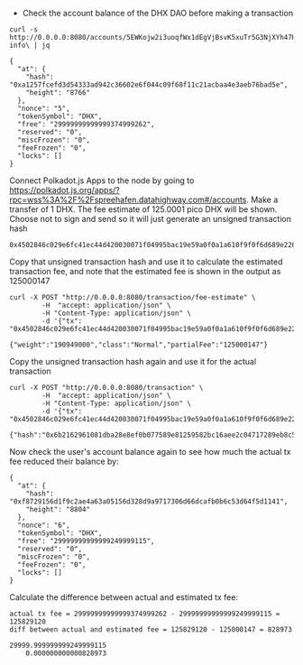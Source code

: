 * Check the account balance of the DHX DAO before making a transaction

```
curl -s http://0.0.0.0:8080/accounts/5EWKojw2i3uoqfWx1dEgVjBsvK5xuTr5G3NjXYh47H6ycBWr/balance-info\ | jq

{
  "at": {
    "hash": "0xa1257fcefd3d54333ad942c36602e6f044c09f68f11c21acbaa4e3aeb76bad5e",
    "height": "8766"
  },
  "nonce": "5",
  "tokenSymbol": "DHX",
  "free": "29999999999999374999262",
  "reserved": "0",
  "miscFrozen": "0",
  "feeFrozen": "0",
  "locks": []
}
```

Connect Polkadot.js Apps to the node by going to https://polkadot.js.org/apps/?rpc=wss%3A%2F%2Fspreehafen.datahighway.com#/accounts.
Make a transfer of 1 DHX. The fee estimate of 125.0001 pico DHX will be shown.
Choose not to sign and send so it will just generate an unsigned transaction hash

```
0x4502846c029e6fc41ec44d420030071f04995bac19e59a0f0a1a610f9f0f6d689e2262014c07390bdca66d30586819dfaed8a2741dcc1de35415387573d1ca115780b4677630e1651702a04e6c17ba286a349d950737c208db94b08f4bfb2f04f0f8ab8a0501140006006c029e6fc41ec44d420030071f04995bac19e59a0f0a1a610f9f0f6d689e226213000064a7b3b6e00d
```

Copy that unsigned transaction hash and use it to calculate the estimated transaction fee, and note that the estimated fee is shown in the output as 125000147
```
curl -X POST "http://0.0.0.0:8080/transaction/fee-estimate" \
        -H  "accept: application/json" \
        -H "Content-Type: application/json" \
        -d '{"tx": "0x4502846c029e6fc41ec44d420030071f04995bac19e59a0f0a1a610f9f0f6d689e2262014c07390bdca66d30586819dfaed8a2741dcc1de35415387573d1ca115780b4677630e1651702a04e6c17ba286a349d950737c208db94b08f4bfb2f04f0f8ab8a0501140006006c029e6fc41ec44d420030071f04995bac19e59a0f0a1a610f9f0f6d689e226213000064a7b3b6e00d"}'

{"weight":"190949000","class":"Normal","partialFee":"125000147"}
```

Copy the unsigned transaction hash again and use it for the actual transaction

```
curl -X POST "http://0.0.0.0:8080/transaction" \
        -H  "accept: application/json" \
        -H "Content-Type: application/json" \
        -d '{"tx": "0x4502846c029e6fc41ec44d420030071f04995bac19e59a0f0a1a610f9f0f6d689e2262014c07390bdca66d30586819dfaed8a2741dcc1de35415387573d1ca115780b4677630e1651702a04e6c17ba286a349d950737c208db94b08f4bfb2f04f0f8ab8a0501140006006c029e6fc41ec44d420030071f04995bac19e59a0f0a1a610f9f0f6d689e226213000064a7b3b6e00d"}'

{"hash":"0x6b2162961081dba28e8ef0b077589e81259582bc16aee2c04717289eb8c540aa"}
```

Now check the user's account balance again to see how much the actual tx fee reduced their balance by:
```
{
  "at": {
    "hash": "0xf8729156d1f9c2ae4a63a05156d328d9a9717306d66dcafb0b6c53d64f5d1141",
    "height": "8804"
  },
  "nonce": "6",
  "tokenSymbol": "DHX",
  "free": "29999999999999249999115",
  "reserved": "0",
  "miscFrozen": "0",
  "feeFrozen": "0",
  "locks": []
}
```

Calculate the difference between actual and estimated tx fee:
```
actual tx fee = 29999999999999374999262 - 29999999999999249999115 = 125829120
diff between actual and estimated fee = 125829120 - 125000147 = 828973

29999.999999999249999115
    0.000000000000828973
```


